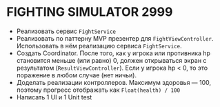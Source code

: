 # FIGHTING SIMULATOR 2999

* Реализовать сервис `FightService`
* Реализовать по паттерну MVP презентер для `FightViewController`. Использовать в нём реализацию сервиса `FightService`.
* Создать Coordinator. После того, как у игрока или противника hp становится меньше (или равно) 0, должен открываться экран с результатом (`ResultViewController`). Если у игрока hp < 0, то это поражение в любом случае (нет ничьи).
* Доделать реализации контроллеров. Максимум здоровья — 100, поэтому прогресс отображать как `Float(health) / 100`
* Написать 1 UI и 1 Unit test
